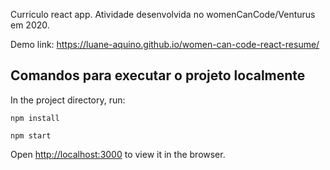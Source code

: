 Curriculo react app. Atividade desenvolvida no womenCanCode/Venturus em 2020.

Demo link: https://luane-aquino.github.io/women-can-code-react-resume/

## Comandos para executar o projeto localmente

In the project directory, run:

`npm install`

`npm start`

Open [http://localhost:3000](http://localhost:3000) to view it in the browser.
